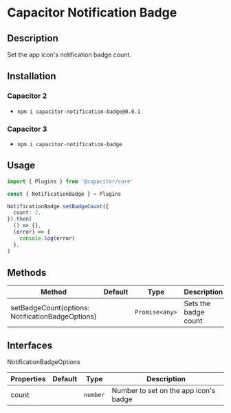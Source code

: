 # Capacitor Notification Badge

## Description

Set the app icon's notification badge count.

## Installation

### Capacitor 2

- `npm i capacitor-notification-badge@0.0.1`

### Capacitor 3

- `npm i capacitor-notification-badge`

## Usage

```ts
import { Plugins } from '@capacitor/core'

const { NotificationBadge } = Plugins

NotificationBadge.setBadgeCount({
  count: 2,
}).then(
  () => {},
  (error) => {
    console.log(error)
  },
)
```

## Methods

| Method                                           | Default | Type           | Description          |
| ------------------------------------------------ | ------- | -------------- | -------------------- |
| setBadgeCount(options: NotificationBadgeOptions) |         | `Promise<any>` | Sets the badge count |

## Interfaces

NotificationBadgeOptions

| Properties | Default | Type     | Description                           |
| ---------- | ------- | -------- | ------------------------------------- |
| count      |         | `number` | Number to set on the app icon's badge |
